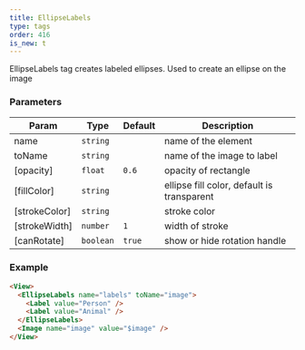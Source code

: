 ```yaml
---
title: EllipseLabels
type: tags
order: 416
is_new: t
---
```


EllipseLabels tag creates labeled ellipses. Used to create an ellipse on the image 

### Parameters

| Param | Type | Default | Description |
| --- | --- | --- | --- |
| name | <code>string</code> |  | name of the element |
| toName | <code>string</code> |  | name of the image to label |
| [opacity] | <code>float</code> | <code>0.6</code> | opacity of rectangle |
| [fillColor] | <code>string</code> |  | ellipse fill color, default is transparent |
| [strokeColor] | <code>string</code> |  | stroke color |
| [strokeWidth] | <code>number</code> | <code>1</code> | width of stroke |
| [canRotate] | <code>boolean</code> | <code>true</code> | show or hide rotation handle |

### Example  
```html
<View>
  <EllipseLabels name="labels" toName="image">
    <Label value="Person" />
    <Label value="Animal" />
  </EllipseLabels>
  <Image name="image" value="$image" />
</View>
```
